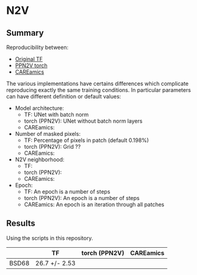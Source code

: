 # N2V

## Summary

Reproducibility between:
- [Original TF](https://github.com/juglab/n2v)
- [PPN2V torch](https://github.com/juglab/ppn2v)
- [CAREamics](https://github.com/CAREamics/careamics-restoration)

The various implementations have certains differences which complicate
reproducing exactly the same training conditions. In particular parameters
can have different definition or default values:

- Model architecture:
    - TF: UNet with batch norm
    - torch (PPN2V): UNet without batch norm layers
    - CAREamics:
- Number of masked pixels:
    - TF: Percentage of pixels in patch (default 0.198%)
    - torch (PPN2V): Grid ??
    - CAREamics:
- N2V neighborhood:
    - TF:
    - torch (PPN2V):
    - CAREamics:
- Epoch: 
    - TF: An epoch is a number of steps
    - torch (PPN2V): An epoch is a number of steps
    - CAREamics: An epoch is an iteration through all patches


## Results

Using the scripts in this repository.

|       |       TF      | torch (PPN2V) | CAREamics |
|-------|---------------|---------------|-----------|
| BSD68 | 26.7 +/- 2.53 |               |           |